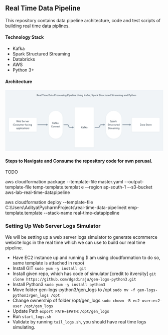 ## Real Time Data Pipeline

This repository contains data pipeline architecture, code 
and test scripts of building real time data piplines.

#### Technology Stack
* Kafka
* Spark Structured Streaming
* Databricks
* AWS
* Python 3+

#### Architecture

![plot](./real-time-pipeline-arch.png)


#### Steps to Navigate and Consume the repository code for own perusal.

TODO

aws cloudformation package --template-file master.yaml --output-template-file temp-template.templat
e --region ap-south-1 --s3-bucket aws-lab-real-time-datapipeline

aws cloudformation deploy --template-file C:\Users\Aditya\PycharmProjects\real-time-data-pipeline\t
emp-template.template --stack-name real-time-datapipeline

### Setting Up Web Server Logs Simulator

We will be setting up a web server logs simulator to generate ecommerce
website logs in the real time which we can use to build our
real time pipeline.

* Have EC2 instance up and running (I am using cloudformation to do so, same template is attached in repo)
* Install GIT `sudo yum -y install git`
* Install given repo, which has code of simulator [credit to itversity] `git clone https://github.com/dgadiraju/gen-logs-python3.git`
* Install Python3 `sudo yum -y install python3`
* Move folder gen-logs-python3/gen_logs to /opt `sudo mv -f gen-logs-python3/gen_logs /opt`
* Change ownership of folder /opt/gen_logs `sudo chown -R ec2-user:ec2-user /opt/gen_logs`
* Update Path `export PATH=$PATH:/opt/gen_logs`
* Run `start_logs.sh`
* Validate by running `tail_logs.sh`, you should have real time logs simulating.

